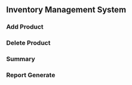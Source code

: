 ## Inventory Management System


### Add Product
### Delete Product
### Summary 
### Report Generate

